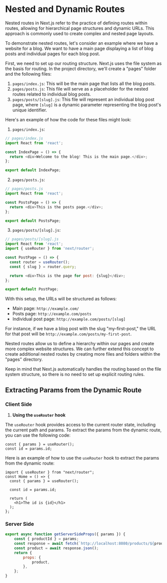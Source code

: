 # Nested and Dynamic Routes

Nested routes in Next.js refer to the practice of defining routes within routes, allowing for hierarchical page structures and dynamic URLs. This approach is commonly used to create complex and nested page layouts.

To demonstrate nested routes, let's consider an example where we have a website for a blog. We want to have a main page displaying a list of blog posts and individual pages for each blog post.

First, we need to set up our routing structure. Next.js uses the file system as the basis for routing. In the project directory, we'll create a "pages" folder and the following files:

1. `pages/index.js`: This will be the main page that lists all the blog posts.
2. `pages/posts.js`: This file will serve as a placeholder for the nested routes related to individual blog posts.
3. `pages/posts/[slug].js`: This file will represent an individual blog post page, where `[slug]` is a dynamic parameter representing the blog post's unique identifier.

Here's an example of how the code for these files might look:

1. `pages/index.js`:
```javascript
// pages/index.js
import React from 'react';

const IndexPage = () => {
  return <div>Welcome to the blog! This is the main page.</div>;
};

export default IndexPage;
```

2. `pages/posts.js`:
```javascript
// pages/posts.js
import React from 'react';

const PostsPage = () => {
  return <div>This is the posts page.</div>;
};

export default PostsPage;
```

3. `pages/posts/[slug].js`:
```javascript
// pages/posts/[slug].js
import React from 'react';
import { useRouter } from 'next/router';

const PostPage = () => {
  const router = useRouter();
  const { slug } = router.query;

  return <div>This is the page for post: {slug}</div>;
};

export default PostPage;
```

With this setup, the URLs will be structured as follows:
- Main page: `http://example.com/`
- Posts page: `http://example.com/posts`
- Individual post page: `http://example.com/posts/[slug]`

For instance, if we have a blog post with the slug "my-first-post," the URL for that post will be `http://example.com/posts/my-first-post`.

Nested routes allow us to define a hierarchy within our pages and create more complex website structures. We can further extend this concept to create additional nested routes by creating more files and folders within the "pages" directory.

Keep in mind that Next.js automatically handles the routing based on the file system structure, so there is no need to set up explicit routing rules.

## Extracting Params from the Dynamic Route

### Client Side

1. **Using the `useRouter` hook**

The `useRouter` hook provides access to the current router state, including the current path and params. To extract the params from the dynamic route, you can use the following code:

```
const { params } = useRouter();
const id = params.id;
```

Here is an example of how to use the `useRouter` hook to extract the params from the dynamic route:

```
import { useRouter } from "next/router";
const Home = () => {
  const { params } = useRouter();

  const id = params.id;

  return (
    <h1>The id is {id}</h1>
  );
};
```

### Server Side

```js
export async function getServerSideProps({ params }) {
    const { productId } = params;
    const response = await fetch(`http://localhost:8080/products/${productId}`);
    const product = await response.json();
    return {
        props: {
            product,
        },
    };  
}
```




